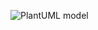 ![PlantUML model](http://www.plantuml.com/plantuml/pngTOv1JWCn34NtFeKlm0LcWIekG0KdoCnuKaj971odjBSdeT8GDB3nml_v-P-AERKQ0rnu9Tn4R9ORW5jC56iX1SYDu8MpIuPPYhsJNdcXN_j8Axk_WgnovRLhkWoVdaS5JlX67vMAuRbjOOmQsI-cxwI0LwaPpogtEoU_oyQ_pVQYyjaJVLWBSdIUS0uo5nZPThjNm-dX7M7SLE8FOO9s8Lm2KpBOryS2hygUamiujwbtt3ZGyNDl_ozCQOLJ6pM6Bm00)
